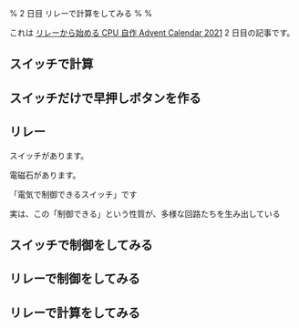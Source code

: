 % 2 日目 リレーで計算をしてみる
%
%

これは [リレーから始める CPU 自作 Advent Calendar 2021](https://adventar.org/calendars/7052) 2 日目の記事です。

## スイッチで計算

## スイッチだけで早押しボタンを作る

## リレー

スイッチがあります。

電磁石があります。

「電気で制御できるスイッチ」です

実は、この「制御できる」という性質が、多様な回路たちを生み出している

## スイッチで制御をしてみる

## リレーで制御をしてみる

## リレーで計算をしてみる
